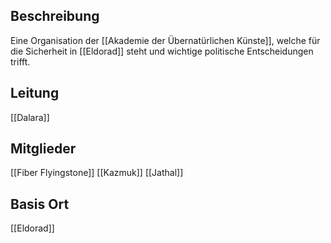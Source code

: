 ## Beschreibung
Eine Organisation der [[Akademie der Übernatürlichen Künste]], welche für die Sicherheit in [[Eldorad]] steht und wichtige politische Entscheidungen trifft.

## Leitung
[[Dalara]]

## Mitglieder
[[Fiber Flyingstone]]
[[Kazmuk]]
[[Jathal]]

## Basis Ort
[[Eldorad]]